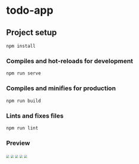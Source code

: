 
# todo-app

## Project setup
```
npm install
```

### Compiles and hot-reloads for development
```
npm run serve
```

### Compiles and minifies for production
```
npm run build
```

### Lints and fixes files
```
npm run lint
```

### Preview

<img src="https://github.com/JeeXu/todo-app/public/preview/01-01.png" style="zoom:50%;" />

<img src="https://github.com/JeeXu/todo-app/public/preview/01-02.png" style="zoom:50%;" />

<img src="https://github.com/JeeXu/todo-app/public/preview/01-03.png" style="zoom:50%;" />

<img src="https://github.com/JeeXu/todo-app/public/preview/02.png" style="zoom:50%;" />

<img src="https://github.com/JeeXu/todo-app/public/preview/03.png" style="zoom:50%;" />


